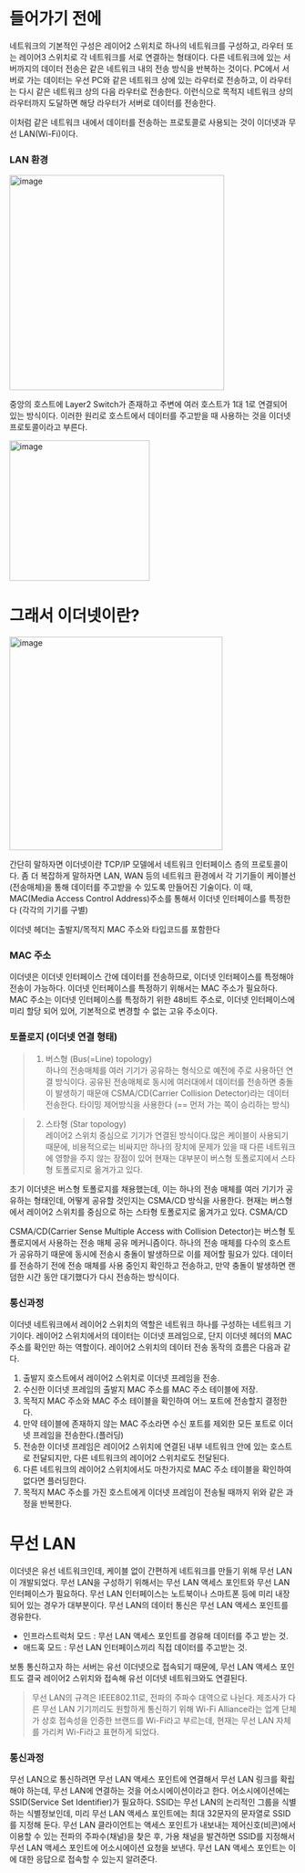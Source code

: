 # 들어가기 전에

네트워크의 기본적인 구성은 레이어2 스위치로 하나의 네트워크를 구성하고, 라우터 또는 레이어3 스위치로 각 네트워크를 서로 연결하는 형태이다. 다른 네트워크에 있는 서버까지의 데이터 전송은 같은 네트워크 내의 전송 방식을 반복하는 것이다. PC에서 서버로 가는 데이터는 우선 PC와 같은 네트워크 상에 있는 라우터로 전송하고, 이 라우터는 다시 같은 네트워크 상의 다음 라우터로 전송한다. 이런식으로 목적지 네트워크 상의 라우터까지 도달하면 해당 라우터가 서버로 데이터를 전송한다.

이처럼 같은 네트워크 내에서 데이터를 전송하는 프로토콜로 사용되는 것이 이더넷과 무선 LAN(Wi-Fi)이다.

### LAN 환경

<img width="377" alt="image" src="https://github.com/hdaisywd/hdaisywd/assets/102342953/b1e46e40-dc8a-42b0-aa68-95d43ecca1df">

중앙의 호스트에 Layer2 Switch가 존재하고 주변에 여러 호스트가 1대 1로 연결되어 있는 방식이다. 이러한 원리로 호스트에서 데이터를 주고받을 때 사용하는 것을 이더넷 프로토콜이라고 부른다. 

<img width="246" alt="image" src="https://github.com/hdaisywd/hdaisywd/assets/102342953/26059d60-4f57-4af3-9782-53112a8af5d9">

# 그래서 이더넷이란?

<img width="374" alt="image" src="https://github.com/hdaisywd/hdaisywd/assets/102342953/cffd2e74-2aaf-4a9c-98d3-0df1da460daf">

간단히 말하자면 이더넷이란 TCP/IP 모델에서 네트워크 인터페이스 층의 프로토콜이다. 좀 더 복잡하게 말하자면 LAN, WAN 등의 네트워크 환경에서 각 기기들이 케이블선(전송매체)을 통해 데이터를 주고받을 수 있도록 만들어진 기술이다. 이 때, MAC(Media Access Control Address)주소를 통해서 이더넷 인터페이스를 특정한다 (각각의 기기를 구별)

이더넷 헤더는 출발지/목적지 MAC 주소와 타입코드를 포함한다

### MAC 주소

이더넷은 이더넷 인터페이스 간에 데이터를 전송하므로, 이더넷 인터페이스를 특정해야 전송이 가능하다. 이더넷 인터페이스를 특정하기 위해서는 MAC 주소가 필요하다.
MAC 주소는 이더넷 인터페이스를 특정하기 위한 48비트 주소로, 이더넷 인터페이스에 미리 할당 되어 있어, 기본적으로 변경할 수 없는 고유 주소이다.

### 토폴로지 (이더넷 연결 형태)

> 1) 버스형 (Bus(=Line) topology) <br>
> 하나의 전송매체를 여러 기기가 공유하는 형식으로 예전에 주로 사용하던 연결 방식이다. 공유된 전송매체로 동시에 여러대에서 데이터를 전송하면 충돌이 발생하기 때문애 CSMA/CD(Carrier Collision Detector)라는 데이터 전송한다. 타이밍 제어방식을 사용한다 (== 먼저 가는 쪽이 승리하는 방식)

> 2) 스타형 (Star topology) <br>
> 레이어2 스위치 중심으로 기기가 연결된 방식이다.많은 케이블이 사용되기 때문에, 비용적으로는 비싸지만 하나의 장치에 문제가 있을 때 다른 네트워크에 영향을 주지 않는 장점이 있어 현재는 대부분이 버스형 토폴로지에서 스타형 토폴로지로 옮겨가고 있다.

초기 이더넷은 버스형 토폴로지를 채용했는데, 이는 하나의 전송 매체를 여러 기기가 공유하는 형태인데, 어떻게 공유할 것인지는 CSMA/CD 방식을 사용한다. 현재는 버스형에서 레이어2 스위치를 중심으로 하는 스타형 토폴로지로 옮겨가고 있다.
CSMA/CD

CSMA/CD(Carrier Sense Multiple Access with Collision Detector)는 버스형 토폴로지에서 사용하는 전송 매체 공유 메커니즘이다. 하나의 전송 매체를 다수의 호스트가 공유하기 때문에 동시에 전송시 충돌이 발생하므로 이를 제어할 필요가 있다.
데이터를 전송하기 전에 전송 매체를 사용 중인지 확인하고 전송하고, 만약 충돌이 발생하면 랜덤한 시간 동안 대기했다가 다시 전송하는 방식이다.

### 통신과정

이더넷 네트워크에서 레이어2 스위치의 역할은 네트워크 하나를 구성하는 네트워크 기기이다. 레이어2 스위치에서의 데이터는 이더넷 프레임으로, 단지 이더넷 헤더의 MAC 주소를 확인만 하는 역할이다. 레이어2 스위치의 데이터 전송 동작의 흐름은 다음과 같다.

1. 출발지 호스트에서 레이어2 스위치로 이더넷 프레임을 전송. <br>
2. 수신한 이더넷 프레임의 출발지 MAC 주소를 MAC 주소 테이블에 저장. <br>
3. 목적지 MAC 주소와 MAC 주소 테이블을 확인하여 어느 포트에 전송할지 결정한다. <br>
4. 만약 테이블에 존재하지 않는 MAC 주소라면 수신 포트를 제외한 모든 포트로 이더넷 프레임을 전송한다.(플러딩) <br>
5. 전송한 이더넷 프레임은 레이어2 스위치에 연결된 내부 네트워크 안에 있는 호스트로 전달되지만, 다른 네트워크의 레이어2 스위치로도 전달된다. <br>
6. 다른 네트워크의 레이어2 스위치에서도 마찬가지로 MAC 주소 테이블을 확인하여 없다면 플러딩한다. <br>
7. 목적지 MAC 주소를 가진 호스트에게 이더넷 프레임이 전송될 때까지 위와 같은 과정을 반복한다.

# 무선 LAN

이더넷은 유선 네트워크인데, 케이블 없이 간편하게 네트워크를 만들기 위해 무선 LAN이 개발되었다. 무선 LAN을 구성하기 위해서는 무선 LAN 액세스 포인트와 무선 LAN 인터페이스가 필요하다. 무선 LAN 인터페이스는 노트북이나 스마트폰 등에 미리 내장되어 있는 경우가 대부분이다. 무선 LAN의 데이터 통신은 무선 LAN 액세스 포인트를 경유한다.

- 인프라스트럭처 모드 : 무선 LAN 액세스 포인트를 경유해 데이터를 주고 받는 것.
- 애드혹 모드 : 무선 LAN 인터페이스끼리 직접 데이터를 주고받는 것.

보통 통신하고자 하는 서버는 유선 이더넷으로 접속되기 때문에, 무선 LAN 액세스 포인트도 결국 레이어2 스위치와 접속해 유선 이더넷 네트워크와도 연결된다.

> 무선 LAN의 규격은 IEEE802.11로, 전파의 주파수 대역으로 나뉜다. 제조사가 다른 무선 LAN 기기끼리도 원할하게 통신하기 위해 Wi-Fi Alliance라는 업계 단체가 상호 접속성을 인증한 브랜드를 Wi-Fi라고 부르는데, 현재는 무선 LAN 자체를 가리켜 Wi-Fi라고 표현하게 되었다.

### 통신과정 

무선 LAN으로 통신하려면 무선 LAN 액세스 포인트에 연결해서 무선 LAN 링크를 확립해야 하는데, 무선 LAN에 연결하는 것을 어소시에이션이라고 한다.
어소시에이션에는 SSID(Service Set Identifier)가 필요하다. SSID는 무선 LAN의 논리적인 그룹을 식별하는 식별정보인데, 미리 무선 LAN 액세스 포인트에는 최대 32문자의 문자열로 SSID를 지정해 둔다.
무선 LAN 클라이언트는 액세스 포인트가 내보내는 제어신호(비콘)에서 이용할 수 있는 전파의 주파수(채널)을 찾은 후, 가용 채널을 발견하면 SSID를 지정해서 무선 LAN 액세스 포인트에 어소시에이션 요청을 보낸다. 무선 LAN 액세스 포인트는 이에 대한 응답으로 접속할 수 있는지 알려준다.

